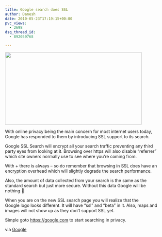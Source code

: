 ```yaml
---
title: Google search does SSL
author: Danesh
date: 2010-05-23T17:19:15+00:00
pvc_views:
  - 2698
dsq_thread_id:
  - 892059768

---
```

<img loading="lazy" class="alignnone size-medium wp-image-2145" title="google-ssl-search" src="/wp-content/uploads/2010/05/google-ssl-search-450x238.png" alt="" width="450" height="238" srcset="/wp-content/uploads/2010/05/google-ssl-search-450x238.png 450w, /wp-content/uploads/2010/05/google-ssl-search.png 616w" sizes="(max-width: 450px) 100vw, 450px" />

With online privacy being the main concern for most internet users today, Google has responded to them by introducing SSL support to its search.

Google SSL Search will encrypt all your search traffic preventing any third party eyes from looking at it. Browsing over https will also disable &#8220;referrer&#8221; which site owners normally use to see where you&#8217;re coming from.

With + there is always &#8211; so do remember that browsing in SSL does have an encryption overhead which will slightly degrade the search performance.

Also, the amount of data collected from your search is the same as the standard search but just more secure. Without this data Google will be nothing 🙂

When you are on the new SSL search page you will realize that the Google logo looks different. It will have &#8220;ssl&#8221; and &#8220;beta&#8221; in it. Also, maps and images will not show up as they don&#8217;t support SSL yet.

Simple goto https://google.com to start searching in privacy.

via [Google][1]

 [1]: http://www.google.com/support/websearch/bin/answer.py?answer=173733&hl=en